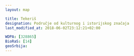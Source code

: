 ```yaml
---
layout: map

title: Tekeriš
designation: Područje od kulturnog i istorijskog značaja
last_modified_at: 2018-06-02T23:12:21+02:00

WDPA: [328865]
BioRaS: [14]
geoSrbija:
---
```

